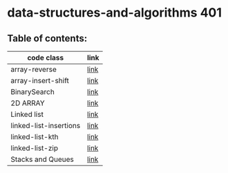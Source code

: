 # data-structures-and-algorithms 401
## Table of contents:
|code class|link|
|----------|----|
|array-reverse|[link](code01/README.md)|
|array-insert-shift|[link](code02/README.md)|
|BinarySearch|[link](code03/README.md)|
|2D ARRAY|[link](code04/README.md)|
|Linked list|[link](linked-list/README.md)|
|linked-list-insertions|[link](linked-list/linked-list-insertions.md)|
|linked-list-kth|[link](linked-list/linked-list-kth.md)|
|linked-list-zip|[link](linked-list/linked-list-zip.md)|
|Stacks and Queues|[link](code10/code10.md)|